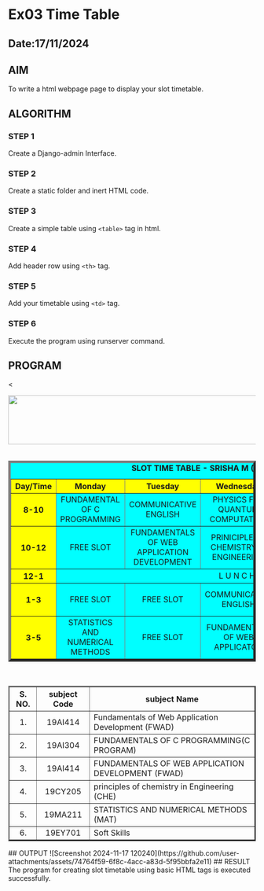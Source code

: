 # Ex03 Time Table
## Date:17/11/2024

## AIM
To write a html webpage page to display your slot timetable.

## ALGORITHM
### STEP 1
Create a Django-admin Interface.

### STEP 2
Create a static folder and inert HTML code.

### STEP 3
Create a simple table using ```<table>``` tag in html.

### STEP 4
Add header row using ```<th>``` tag.

### STEP 5
Add your timetable using ```<td>``` tag.

### STEP 6
Execute the program using runserver command.

## PROGRAM
<<html>
<head>
<title>slot Timetable</title>    
</head>    
<body>
<center>
<img src="/static/image.png"height="100"width="540">
</center>
<br>
<table align="center"width="540" cellspacing="2" cellpadding="4"border="5" bgcolor="cyan">
<caption><b>SLOT TIME TABLE - SRISHA M (24901268)</b></caption>
<tr align="center">
<th bgcolor="yellow">Day/Time</th>    
<th bgcolor="yellow">Monday</th>
<th bgcolor="yellow">Tuesday</th>
<th bgcolor="yellow">Wednesday</th>
<th bgcolor="yellow">Thursday</th>
<th bgcolor="yellow">Friday</th>
</tr>
<tr align="center">
<th bgcolor="yellow">8-10</th>    
<td>FUNDAMENTAL OF C PROGRAMMING</td>
<td>COMMUNICATIVE ENGLISH</td>
<td>PHYSICS FOR QUANTUM COMPUTATION</td>
<td>STATISTICS AND NUMERICAL METHODS</td>
<td>FUNDAMENTAL OF C PROGRAMMING</td>
</tr>
<tr align="center">
<th bgcolor="yellow">10-12</th>    
<td>FREE SLOT</td>
<td>FUNDAMENTALS OF WEB APPLICATION DEVELOPMENT</td>
<td>PRINICIPLE OF CHEMISTRY IN ENGINEERING</td>
<td>FREE SLOT</td>
<td>STATSTICS AND NUMERICAL METHODS</td>
</tr>
<tr>
<th bgcolor="yellow">12-1</th>
<td colspan="5" align="center">L U N C H</td>
</tr>
<tr align="center">
<th bgcolor="yellow">1-3</th> 
<td>FREE SLOT</td>
<td>FREE SLOT</td>
<td>COMMUNICATIVE ENGLISH</td>
<td>FUNDAMENTALS OF WEB APPLICATION</td>
<td>SOFT SKILLS</td>   
</tr>
<tr align="center">
<th bgcolor="yellow">3-5</th> 
<td>STATISTICS AND NUMERICAL METHODS</td> 
<td>FREE SLOT</td>
<td>FUNDAMENTALS OF WEB APPLICATON</td>
<td>PHYSICS FOR QUANTUM COMPUTATION</td>
<td>PRINICIPLES OF CHEMISTRY IN ENGINEERING</td>  
</tr>
</table>
<br>
<table align="center" cellspacing="2" cellpadding="4" border="2">
<tr align="center">
<th>S. NO.</th>  
<th>subject Code</th>
<th>subject Name</th>  
</tr>   
<tr>
<td align="center">1.</td>
<td align="center">19AI414</td>
<td>Fundamentals of Web Application Development (FWAD)</td>
</tr>
<tr>
<td align="center">2.</td>
<td align="center">19AI304</td>    
<td>FUNDAMENTALS OF C PROGRAMMING(C PROGRAM)</td>
</tr>
<tr>
<td align="center">3.</td>
<td align="center">19AI414</td>    
<td>FUNDAMENTALS OF WEB APPLICATION DEVELOPMENT (FWAD)</td>
</tr>
<tr>
<td align="center">4.</td>
<td align="center">19CY205</td>
<td>principles of chemistry in Engineering (CHE)</td>    
</tr>
<tr>
<td align="center">5.</td>
<td align="center">19MA211</td>
<td>STATISTICS AND NUMERICAL METHODS (MAT)</td>    
</tr>
<tr>
<td align="center">6.</td>
<td align="center">19EY701</td>
<td>Soft Skills</td>    
</tr>
</table>
</body>
</html>
## OUTPUT
![Screenshot 2024-11-17 120240](https://github.com/user-attachments/assets/74764f59-6f8c-4acc-a83d-5f95bbfa2e11)
## RESULT
The program for creating slot timetable using basic HTML tags is executed successfully.
